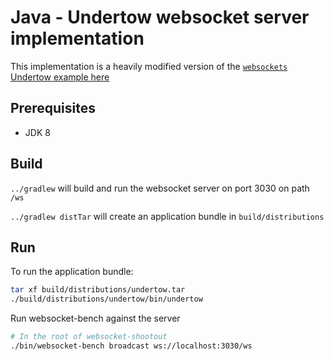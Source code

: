 # Java - Undertow websocket server implementation

This implementation is a heavily modified version of the [`websockets`
Undertow example here](https://github.com/undertow-io/undertow/tree/087e8721ee03bf74cfd7f37c0bf874a1519f7608/examples/src/main/java/io/undertow/examples/websockets)

## Prerequisites

- JDK 8

## Build

`../gradlew` will build and run the websocket server on port 3030 on path `/ws`

`../gradlew distTar` will create an application bundle in `build/distributions`

## Run

To run the application bundle:

```bash
tar xf build/distributions/undertow.tar
./build/distributions/undertow/bin/undertow
```

Run websocket-bench against the server

```bash
# In the root of websocket-shootout
./bin/websocket-bench broadcast ws://localhost:3030/ws
```

